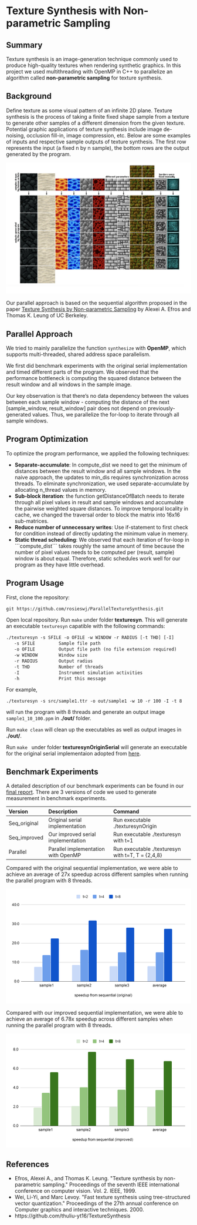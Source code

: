 # Texture Synthesis with Non-parametric Sampling


## Summary

Texture synthesis is an image-generation technique commonly used to produce high-quality textures when rendering synthetic graphics. In this project we used multithreading with OpenMP in C++ to parallelize an algorithm called <b>non-parametric sampling</b> for texture synthesis.

## Background

Define texture as some visual pattern of an infinite 2D plane. Texture synthesis is the process of taking a finite fixed shape sample from a texture to generate other samples of a different dimension from the given texture. Potential graphic applications of texture synthesis include image de-noising, occlusion fill-in, image compression, etc. Below are some examples of inputs and respective sample outputs of texture synthesis. The first row represents the input (a fixed n by n sample), the bottom rows are the output generated by the program.
<p><img src="assets/images/example.png"/><br></p>

Our parallel approach is based on the sequential algorithm proposed in the paper <a href="https://www2.eecs.berkeley.edu/Research/Projects/CS/vision/papers/efros-iccv99.pdf" target="_blank">Texture Synthesis by Non-parametric Sampling</a> by Alexei A. Efros and Thomas K. Leung of UC Berkeley. 


## Parallel Approach 

We tried to mainly parallelize the function ```synthesize``` with <b>OpenMP</b>, which supports multi-threaded, shared address space parallelism. 

We first did benchmark experiments with the original serial implementation and timed different parts of the program. We observed that the performance bottleneck is computing the squared distance between the result window and all windows in the sample image. 

Our key observation is that there’s no data dependency between the values between each sample window - computing the distance of the next [sample_window, result_window] pair does not depend on previously-generated values.  Thus, we parallelize the for-loop to iterate through all sample windows. 

## Program Optimization

To optimize the program performance, we applied the following techniques: 
<ul>
	<li><b>Separate-accumulate</b>: In compute_dist we need to get the minimum of distances between the result window and all sample windows. In the naive approach, the updates to min_dis requires synchronization across threads. To eliminate synchronization, we used separate-accumulate by allocating n_thread values in memory.</li>
	<li><b>Sub-block iteration</b>: the function getDistanceOfBatch needs to iterate through all pixel values in result and sample windows and accumulate the pairwise weighted square distances. To improve temporal locality in cache, we changed the traversal order to block the matrix into 16x16 sub-matrices. </li>
	<li><b>Reduce number of unnecessary writes</b>: Use if-statement to first check for condition instead of directly updating the minimum value in memery. </li>
	<li><b>Static thread scheduling</b>: We observed that each iteration of for-loop in ```compute_dist``` takes roughly the same amount of time because the number of pixel values needs to be computed per (result, sample) window is about equal. Therefore, static schedules work well for our program as they have little overhead. </li>
</ul>

## Program Usage

First, clone the repository:
```
git https://github.com/rosieswj/ParallelTextureSynthesis.git
```
Open local repository. Run ```make``` under folder **texturesyn**. This will generate an executable ```texturesyn```  capatible with the following commands:
```
./texturesyn -s SFILE -o OFILE -w WINDOW -r RADIUS [-t THD] [-I]
   -s SFILE         Sample file path
   -o OFILE         Output file path (no file extension required)
   -w WINDOW        Window size
   -r RADIUS        Output radius
   -t THD           Number of threads
   -I               Instrument simulation activities
   -h               Print this message
```
For example,
```
./texturesyn -s src/sample1.ttr -o out/sample1 -w 10 -r 100 -I -t 8
```
will run the program with 8 threads and generate an output image ```sample1_10_100.ppm``` in **./out/** folder.

Run ```make clean``` will clean up the executables as well as output images in **./out/**.

Run ```make ``` under folder **texturesynOriginSerial** will generate an executable for the original serial implementaion adopted from <a href="https://github.com/thuliu-yt16/TextureSynthesis" target="_blank">here</a>. 


## Benchmark Experiments 

A detailed description of our benchmark experiments can be found in our <a href="https://github.com/rosieswj/ParallelTextureSynthesis/blob/master/assets/files/final_report.pdf" target="_blank">final report</a>. There are 3 versions of code we used to generate measurement in benchmark experiments. 

| Version      		| Description    				 		| Command 							   |
|:------------------|:--------------------------------------|:-------------------------------------|
| Seq_original 		| Original serial implementation 		| Run executable ./texturesynOrigin    |
| Seq_improved 		| Our improved serial implementation 	| Run executable ./texturesyn with t=1 |
| Parallel 			| Parallel implementation with OpenMP	| Run executable ./texturesyn with t=T, T = {2,4,8} |

Compared with the original sequential implementation, we were able to achieve an average of 27x speedup across different samples when running the parallel program with 8 threads.  
<p><img src="assets/images/original.png"/></p>

Compared with our improved sequential implementation, we were able to achieve an average of 6.78x speedup across different samples when running the parallel program with 8 threads. 
<p><img src="assets/images/improved.png"/></p>


## References 

<ul>
	<li>Efros, Alexei A., and Thomas K. Leung. "Texture synthesis by non-parametric sampling." Proceedings of the seventh IEEE international conference on computer vision. Vol. 2. IEEE, 1999.
	</li>
	<li>Wei, Li-Yi, and Marc Levoy. "Fast texture synthesis using tree-structured vector quantization." Proceedings of the 27th annual conference on Computer graphics and interactive techniques. 2000.
	</li>
	<li>https://github.com/thuliu-yt16/TextureSynthesis</li>
</ul>

